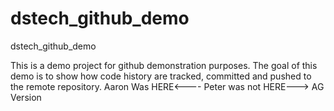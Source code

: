 # dstech_github_demo
dstech_github_demo

This is a demo project for github demonstration purposes.
The goal of this demo is to show how code history are tracked, committed and pushed to the remote repository.
Aaron Was HERE<----
Peter was not HERE--->
AG Version